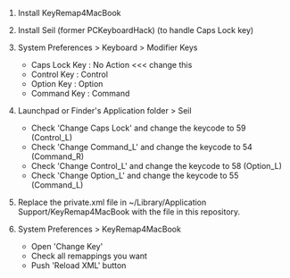 1. Install KeyRemap4MacBook

2. Install Seil (former PCKeyboardHack) (to handle Caps Lock key)

3. System Preferences \> Keyboard \> Modifier Keys

    * Caps Lock Key : No Action  \<\<\< change this
    * Control Key   : Control
    * Option  Key   : Option
    * Command Key   : Command

4. Launchpad or Finder's Application folder \> Seil

    *  Check 'Change Caps Lock' and change the keycode to 59 (Control_L)
    *  Check 'Change Command_L' and change the keycode to 54 (Command_R)
    *  Check 'Change Control_L' and change the keycode to 58 (Option_L)
    *  Check 'Change Option_L'  and change the keycode to 55 (Command_L)

5. Replace the private.xml file in ~/Library/Application Support/KeyRemap4MacBook with the file in this repository.

6. System Preferences > KeyRemap4MacBook

    * Open 'Change Key'
    * Check all remappings you want
    * Push 'Reload XML' button

